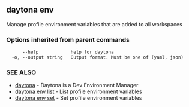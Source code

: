 ## daytona env

Manage profile environment variables that are added to all workspaces

### Options inherited from parent commands

```
      --help            help for daytona
  -o, --output string   Output format. Must be one of (yaml, json)
```

### SEE ALSO

* [daytona](daytona.md)	 - Daytona is a Dev Environment Manager
* [daytona env list](daytona_env_list.md)	 - List profile environment variables
* [daytona env set](daytona_env_set.md)	 - Set profile environment variables


